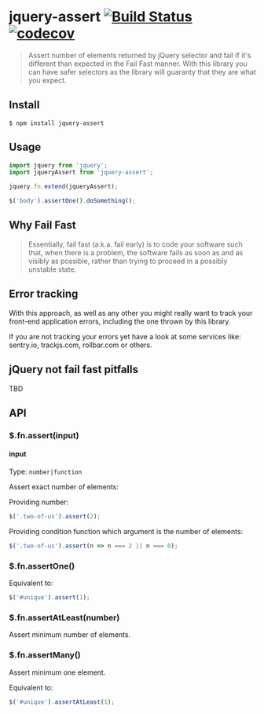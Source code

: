# jquery-assert [![Build Status](https://api.travis-ci.org/elmccd/jquery-assert.svg?branch=master)](https://travis-ci.com/elmccd/jquery-assert) [![codecov](https://codecov.io/gh/elmccd/jquery-assert/branch/master/graph/badge.svg)](https://codecov.io/gh/elmccd/jquery-assert)

> Assert number of elements returned by jQuery selector and fail if it's different than expected in the Fail Fast manner. With this library you 
can have safer selectors as the library will guaranty that they are what you expect.


## Install

```
$ npm install jquery-assert
```

## Usage

```js
import jquery from 'jquery';
import jqueryAssert from 'jquery-assert';

jquery.fn.extend(jqueryAssert);

$('body').assertOne().doSomething();
```


## Why Fail Fast

> Essentially, fail fast (a.k.a. fail early) is to code your software such that, when there is a problem, the software fails as soon as and as visibly as possible, rather than trying to proceed in a possibly unstable state.

## Error tracking

With this approach, as well as any other you might really want to track
your front-end application errors, including the one thrown by this library.

If you are not tracking your errors yet have a look at some services like: 
sentry.io, trackjs.com, rollbar.com or others.

## jQuery not fail fast pitfalls

TBD

## API

### $.fn.assert(input)

#### input

Type: `number|function`

Assert exact number of elements:

Providing number:
```js
$('.two-of-us').assert(2);
```

Providing condition function which argument is the number of elements:
```js
$('.two-of-us').assert(n => n === 2 || n === 0);
```

### $.fn.assertOne()

Equivalent to:
```js
$('#unique').assert(1);
```

### $.fn.assertAtLeast(number)

Assert minimum number of elements.

### $.fn.assertMany()

Assert minimum one element.

Equivalent to:

```js
$('#unique').assertAtLeast(1);
```
